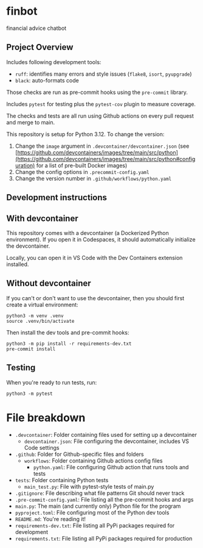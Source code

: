 # finbot
financial advice chatbot


## Project Overview
Includes following development tools:
* `ruff`: identifies many errors and style issues (`flake8`, `isort`, `pyupgrade`)
* `black`: auto-formats code

Those checks are run as pre-commit hooks using the `pre-commit` library.

Includes `pytest` for testing plus the `pytest-cov` plugin to measure coverage.

The checks and tests are all run using Github actions on every pull request and merge to main.

This repository is setup for Python 3.12. To change the version:
1. Change the `image` argument in `.devcontainer/devcontainer.json` (see [https://github.com/devcontainers/images/tree/main/src/python](https://github.com/devcontainers/images/tree/main/src/python#configuration) for a list of pre-built Docker images)
1. Change the config options in `.precommit-config.yaml`
1. Change the version number in `.github/workflows/python.yaml`

## Development instructions

## With devcontainer

This repository comes with a devcontainer (a Dockerized Python environment). If you open it in Codespaces, it should automatically initialize the devcontainer.

Locally, you can open it in VS Code with the Dev Containers extension installed.

## Without devcontainer

If you can't or don't want to use the devcontainer, then you should first create a virtual environment:

```
python3 -m venv .venv
source .venv/bin/activate
```

Then install the dev tools and pre-commit hooks:

```
python3 -m pip install -r requirements-dev.txt
pre-commit install
```

## Testing

When you're ready to run tests, run:

```
python3 -m pytest
```

# File breakdown
* `.devcontainer`: Folder containing files used for setting up a devcontainer
  * `devcontainer.json`: File configuring the devcontainer, includes VS Code settings
* `.github`: Folder for Github-specific files and folders
  * `workflows`: Folder containing Github actions config files
    * `python.yaml`: File configuring Github action that runs tools and tests
* `tests`: Folder containing Python tests
  * `main_test.py`: File with pytest-style tests of main.py
* `.gitignore`: File describing what file patterns Git should never track
* `.pre-commit-config.yaml`: File listing all the pre-commit hooks and args
* `main.py`: The main (and currently only) Python file for the program
* `pyproject.toml`: File configuring most of the Python dev tools
* `README.md`: You're reading it!
* `requirements-dev.txt`: File listing all PyPi packages required for development
* `requirements.txt`: File listing all PyPi packages required for production
